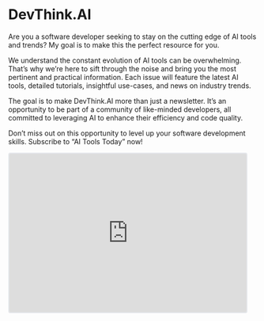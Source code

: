 # DevThink.AI

Are you a software developer seeking to stay on the cutting edge of AI tools and trends? My goal is to make this the perfect resource for you.

We understand the constant evolution of AI tools can be overwhelming. That’s why we’re here to sift through the noise and bring you the most pertinent and practical information. Each issue will feature the latest AI tools, detailed tutorials, insightful use-cases, and news on industry trends.

The goal is to make DevThink.AI more than just a newsletter. It’s an opportunity to be part of a community of like-minded developers, all committed to leveraging AI to enhance their efficiency and code quality.

Don’t miss out on this opportunity to level up your software development skills. Subscribe to “AI Tools Today” now!

<iframe src="https://embeds.beehiiv.com/6f1e0c85-9b61-4a50-9187-6cdfb7b6dac8" data-test-id="beehiiv-embed" width="480" height="320" frameborder="0" scrolling="no" style="border-radius: 4px; border: 2px solid #e5e7eb; margin: 0; background-color: transparent;"></iframe>



